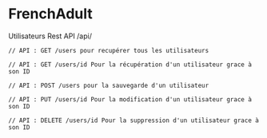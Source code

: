 # FrenchAdult


 Utilisateurs  Rest API /api/
 
    // API : GET /users pour recupérer tous les utilisateurs 
    
    // API : GET /users/id Pour la récupération d'un utilisateur grace à son ID
    
    // API : POST /users pour la sauvegarde d'un utilisateur

    // API : PUT /users/id Pour la modification d'un utilisateur grace à son ID
    
    // API : DELETE /users/id Pour la suppression d'un utilisateur grace à son ID
